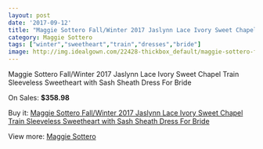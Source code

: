 ```yaml
---
layout: post
date: '2017-09-12'
title: "Maggie Sottero Fall/Winter 2017 Jaslynn Lace Ivory Sweet Chapel Train Sleeveless Sweetheart with Sash Sheath Dress For Bride"
category: Maggie Sottero
tags: ["winter","sweetheart","train","dresses","bride"]
image: http://img.idealgown.com/22428-thickbox_default/maggie-sottero-fall-winter-2017-jaslynn-lace-ivory-sweet-chapel-train-sleeveless-sweetheart-with-sash-sheath-dress-for-bride.jpg
---
```

Maggie Sottero Fall/Winter 2017 Jaslynn Lace Ivory Sweet Chapel Train Sleeveless Sweetheart with Sash Sheath Dress For Bride

On Sales: **$358.98**
<a href="https://www.idealgown.com/en/maggie-sottero/8651-maggie-sottero-fall-winter-2017-jaslynn-lace-ivory-sweet-chapel-train-sleeveless-sweetheart-with-sash-sheath-dress-for-bride.html"><amp-img layout="responsive" width="600" height="600" src="//img.idealgown.com/22428-thickbox_default/maggie-sottero-fall-winter-2017-jaslynn-lace-ivory-sweet-chapel-train-sleeveless-sweetheart-with-sash-sheath-dress-for-bride.jpg" alt="Maggie Sottero Fall/Winter 2017 Jaslynn Lace Ivory Sweet Chapel Train Sleeveless Sweetheart with Sash Sheath Dress For Bride 0" /></a>
<a href="https://www.idealgown.com/en/maggie-sottero/8651-maggie-sottero-fall-winter-2017-jaslynn-lace-ivory-sweet-chapel-train-sleeveless-sweetheart-with-sash-sheath-dress-for-bride.html"><amp-img layout="responsive" width="600" height="600" src="//img.idealgown.com/22432-thickbox_default/maggie-sottero-fall-winter-2017-jaslynn-lace-ivory-sweet-chapel-train-sleeveless-sweetheart-with-sash-sheath-dress-for-bride.jpg" alt="Maggie Sottero Fall/Winter 2017 Jaslynn Lace Ivory Sweet Chapel Train Sleeveless Sweetheart with Sash Sheath Dress For Bride 1" /></a>
<a href="https://www.idealgown.com/en/maggie-sottero/8651-maggie-sottero-fall-winter-2017-jaslynn-lace-ivory-sweet-chapel-train-sleeveless-sweetheart-with-sash-sheath-dress-for-bride.html"><amp-img layout="responsive" width="600" height="600" src="//img.idealgown.com/22431-thickbox_default/maggie-sottero-fall-winter-2017-jaslynn-lace-ivory-sweet-chapel-train-sleeveless-sweetheart-with-sash-sheath-dress-for-bride.jpg" alt="Maggie Sottero Fall/Winter 2017 Jaslynn Lace Ivory Sweet Chapel Train Sleeveless Sweetheart with Sash Sheath Dress For Bride 2" /></a>
<a href="https://www.idealgown.com/en/maggie-sottero/8651-maggie-sottero-fall-winter-2017-jaslynn-lace-ivory-sweet-chapel-train-sleeveless-sweetheart-with-sash-sheath-dress-for-bride.html"><amp-img layout="responsive" width="600" height="600" src="//img.idealgown.com/22430-thickbox_default/maggie-sottero-fall-winter-2017-jaslynn-lace-ivory-sweet-chapel-train-sleeveless-sweetheart-with-sash-sheath-dress-for-bride.jpg" alt="Maggie Sottero Fall/Winter 2017 Jaslynn Lace Ivory Sweet Chapel Train Sleeveless Sweetheart with Sash Sheath Dress For Bride 3" /></a>
<a href="https://www.idealgown.com/en/maggie-sottero/8651-maggie-sottero-fall-winter-2017-jaslynn-lace-ivory-sweet-chapel-train-sleeveless-sweetheart-with-sash-sheath-dress-for-bride.html"><amp-img layout="responsive" width="600" height="600" src="//img.idealgown.com/22429-thickbox_default/maggie-sottero-fall-winter-2017-jaslynn-lace-ivory-sweet-chapel-train-sleeveless-sweetheart-with-sash-sheath-dress-for-bride.jpg" alt="Maggie Sottero Fall/Winter 2017 Jaslynn Lace Ivory Sweet Chapel Train Sleeveless Sweetheart with Sash Sheath Dress For Bride 4" /></a>

Buy it: [Maggie Sottero Fall/Winter 2017 Jaslynn Lace Ivory Sweet Chapel Train Sleeveless Sweetheart with Sash Sheath Dress For Bride](https://www.idealgown.com/en/maggie-sottero/8651-maggie-sottero-fall-winter-2017-jaslynn-lace-ivory-sweet-chapel-train-sleeveless-sweetheart-with-sash-sheath-dress-for-bride.html "Maggie Sottero Fall/Winter 2017 Jaslynn Lace Ivory Sweet Chapel Train Sleeveless Sweetheart with Sash Sheath Dress For Bride")

View more: [Maggie Sottero](https://www.idealgown.com/en/45-maggie-sottero "Maggie Sottero")